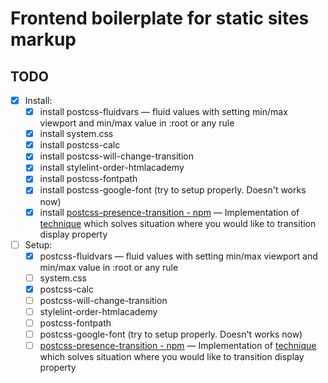 # Frontend boilerplate for static sites markup

## TODO
- [x] Install:
  - [x] install postcss-fluidvars — fluid values with setting min/max viewport and min/max value in :root or any rule
  - [x] install system.css
  - [x] install postcss-calc
  - [x] install postcss-will-change-transition
  - [x] install stylelint-order-htmlacademy 
  - [x] install postcss-fontpath  
  - [x] install postcss-google-font (try to setup properly. Doesn't works now)
  - [x] install [postcss-presence-transition - npm](https://www.npmjs.com/package/postcss-presence-transition) — Implementation of [technique](http://www.greywyvern.com/?post=337) which solves situation where you would like to transition display property
- [ ] Setup:
  - [x] postcss-fluidvars — fluid values with setting min/max viewport and min/max value in :root or any rule
  - [ ] system.css
  - [x] postcss-calc
  - [ ] postcss-will-change-transition
  - [ ] stylelint-order-htmlacademy 
  - [ ] postcss-fontpath  
  - [ ] postcss-google-font (try to setup properly. Doesn't works now)
  - [ ] [postcss-presence-transition - npm](https://www.npmjs.com/package/postcss-presence-transition) — Implementation of [technique](http://www.greywyvern.com/?post=337) which solves situation where you would like to transition display property
